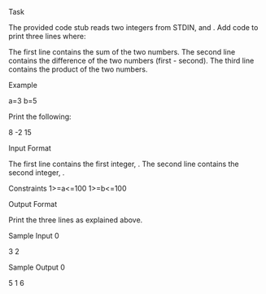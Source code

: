 Task

The provided code stub reads two integers from STDIN,  and . Add code to print three lines where:

The first line contains the sum of the two numbers.
The second line contains the difference of the two numbers (first - second).
The third line contains the product of the two numbers.

Example

a=3
b=5

Print the following:

8
-2
15

Input Format

The first line contains the first integer, .
The second line contains the second integer, .

Constraints
1>=a<=100
1>=b<=100


Output Format

Print the three lines as explained above.

Sample Input 0

3
2

Sample Output 0

5
1
6
